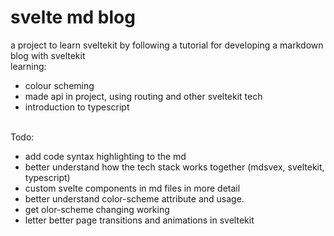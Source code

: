# svelte md blog

a project to learn sveltekit by following a tutorial for developing a markdown blog with sveltekit
<br>
learning:<br>

- colour scheming
- made api in project, using routing and other sveltekit tech
- introduction to typescript

<br>
Todo:

- add code syntax highlighting to the md
- better understand how the tech stack works together (mdsvex, sveltekit, typescript)
- custom svelte components in md files in more detail
- better understand color-scheme attribute and usage.
- get olor-scheme changing working
- letter better page transitions and animations in sveltekit
